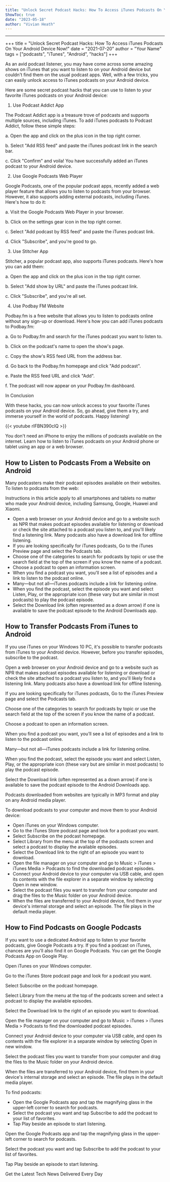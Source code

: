 ```yaml
---
title: "Unlock Secret Podcast Hacks: How To Access iTunes Podcasts On Your Android Device Now!"
ShowToc: true 
date: "2023-05-18"
author: "Vivian Heath"
---
```

*****
+++ 
title = "Unlock Secret Podcast Hacks: How To Access iTunes Podcasts On Your Android Device Now!" 
date = "2021-07-20" 
author = "Your Name" 
tags = ["podcasts", "iTunes", "Android", "hacks"] 
+++

As an avid podcast listener, you may have come across some amazing shows on iTunes that you want to listen to on your Android device but couldn't find them on the usual podcast apps. Well, with a few tricks, you can easily unlock access to iTunes podcasts on your Android device. 

Here are some secret podcast hacks that you can use to listen to your favorite iTunes podcasts on your Android device: 

1. Use Podcast Addict App

The Podcast Addict app is a treasure trove of podcasts and supports multiple sources, including iTunes. To add iTunes podcasts to Podcast Addict, follow these simple steps: 

a. Open the app and click on the plus icon in the top right corner. 

b. Select "Add RSS feed" and paste the iTunes podcast link in the search bar. 

c. Click "Confirm" and voila! You have successfully added an iTunes podcast to your Android device. 

2. Use Google Podcasts Web Player 

Google Podcasts, one of the popular podcast apps, recently added a web player feature that allows you to listen to podcasts from your browser. However, it also supports adding external podcasts, including iTunes. Here's how to do it: 

a. Visit the Google Podcasts Web Player in your browser. 

b. Click on the settings gear icon in the top right corner. 

c. Select "Add podcast by RSS feed" and paste the iTunes podcast link. 

d. Click "Subscribe", and you're good to go. 

3. Use Stitcher App 

Stitcher, a popular podcast app, also supports iTunes podcasts. Here's how you can add them: 

a. Open the app and click on the plus icon in the top right corner. 

b. Select "Add show by URL" and paste the iTunes podcast link. 

c. Click "Subscribe", and you're all set. 

4. Use Podbay FM Website 

Podbay.fm is a free website that allows you to listen to podcasts online without any sign-up or download. Here's how you can add iTunes podcasts to Podbay.fm: 

a. Go to Podbay.fm and search for the iTunes podcast you want to listen to. 

b. Click on the podcast's name to open the show's page. 

c. Copy the show's RSS feed URL from the address bar. 

d. Go back to the Podbay.fm homepage and click "Add podcast". 

e. Paste the RSS feed URL and click "Add". 

f. The podcast will now appear on your Podbay.fm dashboard. 

In Conclusion

With these hacks, you can now unlock access to your favorite iTunes podcasts on your Android device. So, go ahead, give them a try, and immerse yourself in the world of podcasts. Happy listening!

{{< youtube rIFBN390clQ >}} 




You don't need an iPhone to enjoy the millions of podcasts available on the internet. Learn how to listen to iTunes podcasts on your Android phone or tablet using an app or a web browser.

 
##   How to Listen to Podcasts From a Website on Android  
 

Many podcasters make their podcast episodes available on their websites. To listen to podcasts from the web:

 
Instructions in this article apply to all smartphones and tablets no matter who made your Android device, including Samsung, Google, Huawei and Xiaomi.
 
- Open a web browser on your Android device and go to a website such as NPR that makes podcast episodes available for listening or download or check the site attached to a podcast you listen to, and you'll likely find a listening link. Many podcasts also have a download link for offline listening.
 - If you are looking specifically for iTunes podcasts, Go to the iTunes Preview page and select the Podcasts tab.
 - Choose one of the categories to search for podcasts by topic or use the search field at the top of the screen if you know the name of a podcast.
 - Choose a podcast to open an information screen.
 - When you find a podcast you want, you’ll see a list of episodes and a link to listen to the podcast online.
 - Many—but not all—iTunes podcasts include a link for listening online.
 - When you find the podcast, select the episode you want and select Listen, Play, or the appropriate icon (these vary but are similar in most podcasts) to play the podcast episode.
 - Select the Download link (often represented as a down arrow) if one is available to save the podcast episode to the Android Downloads app.

 
##   How to Transfer Podcasts From iTunes to Android  
 

If you use iTunes on your Windows 10 PC, it's possible to transfer podcasts from iTunes to your Android device. However, before you transfer episodes, subscribe to the podcast.

 

Open a web browser on your Android device and go to a website such as NPR that makes podcast episodes available for listening or download or check the site attached to a podcast you listen to, and you'll likely find a listening link. Many podcasts also have a download link for offline listening.

 

If you are looking specifically for iTunes podcasts, Go to the iTunes Preview page and select the Podcasts tab.

 

Choose one of the categories to search for podcasts by topic or use the search field at the top of the screen if you know the name of a podcast.

 

Choose a podcast to open an information screen.

 

When you find a podcast you want, you’ll see a list of episodes and a link to listen to the podcast online.

 
Many—but not all—iTunes podcasts include a link for listening online.
 

When you find the podcast, select the episode you want and select Listen, Play, or the appropriate icon (these vary but are similar in most podcasts) to play the podcast episode.

 

Select the Download link (often represented as a down arrow) if one is available to save the podcast episode to the Android Downloads app.

 
Podcasts downloaded from websites are typically in MP3 format and play on any Android media player.
 

To download podcasts to your computer and move them to your Android device:

 
- Open iTunes on your Windows computer.
 - Go to the iTunes Store podcast page and look for a podcast you want.
 - Select Subscribe on the podcast homepage.
 - Select Library from the menu at the top of the podcasts screen and select a podcast to display the available episodes.
 - Select the Download link to the right of an episode you want to download.
 - Open the file manager on your computer and go to Music > iTunes > iTunes Media > Podcasts to find the downloaded podcast episodes.
 - Connect your Android device to your computer via USB cable, and open its contents with the file explorer in a separate window by selecting Open in new window.
 - Select the podcast files you want to transfer from your computer and drag the files to the Music folder on your Android device.
 - When the files are transferred to your Android device, find them in your device's internal storage and select an episode. The file plays in the default media player.

 
##   How to Find Podcasts on Google Podcasts  
 

If you want to use a dedicated Android app to listen to your favorite podcasts, give Google Podcasts a try. If you find a podcast on iTunes, chances are you'll also find it on Google Podcasts. You can get the Google Podcasts App on Google Play.

 

Open iTunes on your Windows computer.

 

Go to the iTunes Store podcast page and look for a podcast you want.

 

Select Subscribe on the podcast homepage.

 

Select Library from the menu at the top of the podcasts screen and select a podcast to display the available episodes.

 

Select the Download link to the right of an episode you want to download.

 

Open the file manager on your computer and go to Music > iTunes > iTunes Media > Podcasts to find the downloaded podcast episodes.

 

Connect your Android device to your computer via USB cable, and open its contents with the file explorer in a separate window by selecting Open in new window.

 

Select the podcast files you want to transfer from your computer and drag the files to the Music folder on your Android device.

 

When the files are transferred to your Android device, find them in your device's internal storage and select an episode. The file plays in the default media player.

 

To find podcasts:

 
- Open the Google Podcasts app and tap the magnifying glass in the upper-left corner to search for podcasts.
 - Select the podcast you want and tap Subscribe to add the podcast to your list of favorites.
 - Tap Play beside an episode to start listening.

 

Open the Google Podcasts app and tap the magnifying glass in the upper-left corner to search for podcasts.

 

Select the podcast you want and tap Subscribe to add the podcast to your list of favorites.

 

Tap Play beside an episode to start listening.

 

Get the Latest Tech News Delivered Every Day




